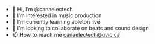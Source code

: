 - 👋 Hi, I’m @canaelectech
- 👀 I’m interested in music production
- 🌱 I’m currently learning ableton live
- 💞️ I’m looking to collaborate on beats and sound design
- 📫 How to reach me canaelectech@uvic.ca

<!---
canaelectech/canaelectech is a ✨ special ✨ repository because its `README.md` (this file) appears on your GitHub profile.
You can click the Preview link to take a look at your changes.
--->
